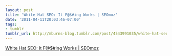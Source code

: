 ```yaml
---
layout: post
title: 'White Hat SEO: It F@$#ing Works | SEOmoz'
date: '2011-04-11T20:03:46-07:00'
tags:
- tumblr
tumblr_url: http://mburns-blog.tumblr.com/post/4543991035/white-hat-seo-it-f-ing-works-seomoz
---
```

<a href="http://www.seomoz.org/blog/white-hat-seo-it-fing-works-12421">White Hat SEO: It F@$#ing Works | SEOmoz</a>

